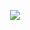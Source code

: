 

<p align="center">
  <img src="https://raw.githubusercontent.com/XanderHuggins/crib-conquistadores/image... 
  width="600"/>
</p>

